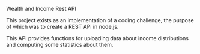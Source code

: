 Wealth and Income Rest API

This project exists as an implementation of a coding challenge, the purpose of which was to create a REST APi in node.js.

This API provides functions for uploading data about income distributions and computing some statistics about them.
